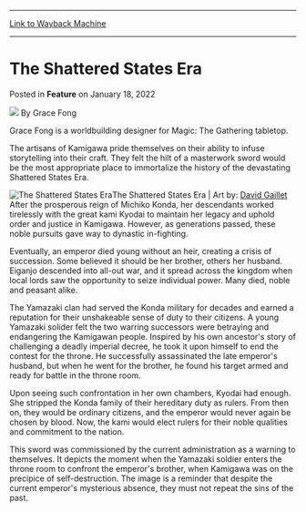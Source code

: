 
---
[Link to Wayback Machine](https://web.archive.org/web/20220118155137/https://magic.wizards.com/en/articles/archive/feature/shattered-states-era-2022-01-18)

[_metadata_:author]:- "Grace Fong"
[_metadata_:description]:- "See the history of the devastating Shattered States Era immortalized on the hilt of a masterwork sword."
[_metadata_:generator]:- "Drupal 7 (http://drupal.org)"
[_metadata_:publish_date]:- "2022-01-18"
[_metadata_:title]:- "The Shattered States Era"
[_metadata_:wayback_capture_timestamp]:- "2022-01-18 15:51:37+00:00"
[_metadata_:wayback_raw_url]:- "https://web.archive.org/web/20220118155137id_/https://magic.wizards.com/en/articles/archive/feature/shattered-states-era-2022-01-18"
[_metadata_:wayback_url]:- "https://magic.wizards.com/en/articles/archive/feature/shattered-states-era-2022-01-18"
---


The Shattered States Era
========================



 Posted in **Feature**
 on January 18, 2022 






![](https://media.magic.wizards.com/styles/auth_small/public/images/person/portrait-grace-fong.jpeg)
By Grace Fong




 Grace Fong is a worldbuilding designer for Magic: The Gathering tabletop. 






The artisans of Kamigawa pride themselves on their ability to infuse storytelling into their craft. They felt the hilt of a masterwork sword would be the most appropriate place to immortalize the history of the devastating Shattered States Era.



![The Shattered States Era](https://media.wizards.com/2022/images/daily/Ju23nsd23s.jpg)The Shattered States Era | Art by: [David Gaillet](https://gatherer.wizards.com/Pages/Search/Default.aspx?action=advanced&output=spoiler&method=visual&artist=+%5B%22David%20Gaillet%22%5D)
After the prosperous reign of Michiko Konda, her descendants worked tirelessly with the great kami Kyodai to maintain her legacy and uphold order and justice in Kamigawa. However, as generations passed, these noble pursuits gave way to dynastic in-fighting.


Eventually, an emperor died young without an heir, creating a crisis of succession. Some believed it should be her brother, others her husband. Eiganjo descended into all-out war, and it spread across the kingdom when local lords saw the opportunity to seize individual power. Many died, noble and peasant alike.


The Yamazaki clan had served the Konda military for decades and earned a reputation for their unshakeable sense of duty to their citizens. A young Yamazaki solider felt the two warring successors were betraying and endangering the Kamigawan people. Inspired by his own ancestor's story of challenging a deadly imperial decree, he took it upon himself to end the contest for the throne. He successfully assassinated the late emperor's husband, but when he went for the brother, he found his target armed and ready for battle in the throne room.


Upon seeing such confrontation in her own chambers, Kyodai had enough. She stripped the Konda family of their hereditary duty as rulers. From then on, they would be ordinary citizens, and the emperor would never again be chosen by blood. Now, the kami would elect rulers for their noble qualities and commitment to the nation.


This sword was commissioned by the current administration as a warning to themselves. It depicts the moment when the Yamazaki soldier enters the throne room to confront the emperor's brother, when Kamigawa was on the precipice of self-destruction. The image is a reminder that despite the current emperor's mysterious absence, they must not repeat the sins of the past.







